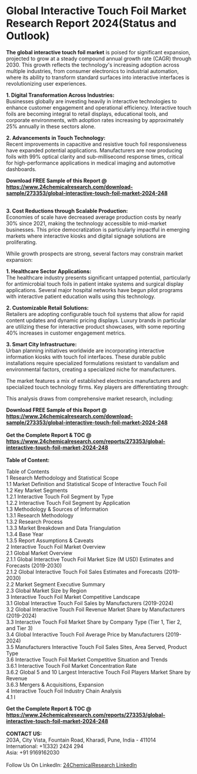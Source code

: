 <h1>Global Interactive Touch Foil Market Research Report 2024(Status and Outlook)</h1><p><strong>The global interactive touch foil market</strong> is poised for significant expansion, projected to grow at a steady compound annual growth rate (CAGR) through 2030. This growth reflects the technology's increasing adoption across multiple industries, from consumer electronics to industrial automation, where its ability to transform standard surfaces into interactive interfaces is revolutionizing user experiences.</p><p><strong>1. Digital Transformation Across Industries:</strong><br>
Businesses globally are investing heavily in interactive technologies to enhance customer engagement and operational efficiency. Interactive touch foils are becoming integral to retail displays, educational tools, and corporate environments, with adoption rates increasing by approximately 25% annually in these sectors alone.</p><p><strong>2. Advancements in Touch Technology:</strong><br>
Recent improvements in capacitive and resistive touch foil responsiveness have expanded potential applications. Manufacturers are now producing foils with 99% optical clarity and sub-millisecond response times, critical for high-performance applications in medical imaging and automotive dashboards.</p><div><b>Download FREE Sample of this Report @ 
            <a href="https://www.24chemicalresearch.com/download-sample/273353/global-interactive-touch-foil-market-2024-248">
            https://www.24chemicalresearch.com/download-sample/273353/global-interactive-touch-foil-market-2024-248</a></b></div><br><p><strong>3. Cost Reductions through Scalable Production:</strong><br>
Economies of scale have decreased average production costs by nearly 30% since 2021, making the technology accessible to mid-market businesses. This price democratization is particularly impactful in emerging markets where interactive kiosks and digital signage solutions are proliferating.</p><p>While growth prospects are strong, several factors may constrain market expansion:</p><p><strong>1. Healthcare Sector Applications:</strong><br>
The healthcare industry presents significant untapped potential, particularly for antimicrobial touch foils in patient intake systems and surgical display applications. Several major hospital networks have begun pilot programs with interactive patient education walls using this technology.</p><p><strong>2. Customizable Retail Solutions:</strong><br>
Retailers are adopting configurable touch foil systems that allow for rapid content updates and dynamic pricing displays. Luxury brands in particular are utilizing these for interactive product showcases, with some reporting 40% increases in customer engagement metrics.</p><p><strong>3. Smart City Infrastructure:</strong><br>
Urban planning initiatives worldwide are incorporating interactive information kiosks with touch foil interfaces. These durable public installations require specialized formulations resistant to vandalism and environmental factors, creating a specialized niche for manufacturers.</p><p>The market features a mix of established electronics manufacturers and specialized touch technology firms. Key players are differentiating through:</p><p>This analysis draws from comprehensive market research, including:</p><div><b>Download FREE Sample of this Report @ 
            <a href="https://www.24chemicalresearch.com/download-sample/273353/global-interactive-touch-foil-market-2024-248">
            https://www.24chemicalresearch.com/download-sample/273353/global-interactive-touch-foil-market-2024-248</a></b></div><br><div><b>Get the Complete Report & TOC @ 
            <a href="https://www.24chemicalresearch.com/reports/273353/global-interactive-touch-foil-market-2024-248">
            https://www.24chemicalresearch.com/reports/273353/global-interactive-touch-foil-market-2024-248</a></b></div><br>
            <b>Table of Content:</b><p>Table of Contents<br />
1 Research Methodology and Statistical Scope<br />
1.1 Market Definition and Statistical Scope of Interactive Touch Foil<br />
1.2 Key Market Segments<br />
1.2.1 Interactive Touch Foil Segment by Type<br />
1.2.2 Interactive Touch Foil Segment by Application<br />
1.3 Methodology & Sources of Information<br />
1.3.1 Research Methodology<br />
1.3.2 Research Process<br />
1.3.3 Market Breakdown and Data Triangulation<br />
1.3.4 Base Year<br />
1.3.5 Report Assumptions & Caveats<br />
2 Interactive Touch Foil Market Overview<br />
2.1 Global Market Overview<br />
2.1.1 Global Interactive Touch Foil Market Size (M USD) Estimates and Forecasts (2019-2030)<br />
2.1.2 Global Interactive Touch Foil Sales Estimates and Forecasts (2019-2030)<br />
2.2 Market Segment Executive Summary<br />
2.3 Global Market Size by Region<br />
3 Interactive Touch Foil Market Competitive Landscape<br />
3.1 Global Interactive Touch Foil Sales by Manufacturers (2019-2024)<br />
3.2 Global Interactive Touch Foil Revenue Market Share by Manufacturers (2019-2024)<br />
3.3 Interactive Touch Foil Market Share by Company Type (Tier 1, Tier 2, and Tier 3)<br />
3.4 Global Interactive Touch Foil Average Price by Manufacturers (2019-2024)<br />
3.5 Manufacturers Interactive Touch Foil Sales Sites, Area Served, Product Type<br />
3.6 Interactive Touch Foil Market Competitive Situation and Trends<br />
3.6.1 Interactive Touch Foil Market Concentration Rate<br />
3.6.2 Global 5 and 10 Largest Interactive Touch Foil Players Market Share by Revenue<br />
3.6.3 Mergers & Acquisitions, Expansion<br />
4 Interactive Touch Foil Industry Chain Analysis<br />
4.1 I</p><div><b>Get the Complete Report & TOC @ 
            <a href="https://www.24chemicalresearch.com/reports/273353/global-interactive-touch-foil-market-2024-248">
            https://www.24chemicalresearch.com/reports/273353/global-interactive-touch-foil-market-2024-248</a></b></div><br><b>CONTACT US:</b><br>
            203A, City Vista, Fountain Road, Kharadi, Pune, India - 411014<br>
            International: +1(332) 2424 294<br>
            Asia: +91 9169162030 <br><br>
            Follow Us On LinkedIn: <a href="https://www.linkedin.com/company/24chemicalresearch/">24ChemicalResearch LinkedIn</a>